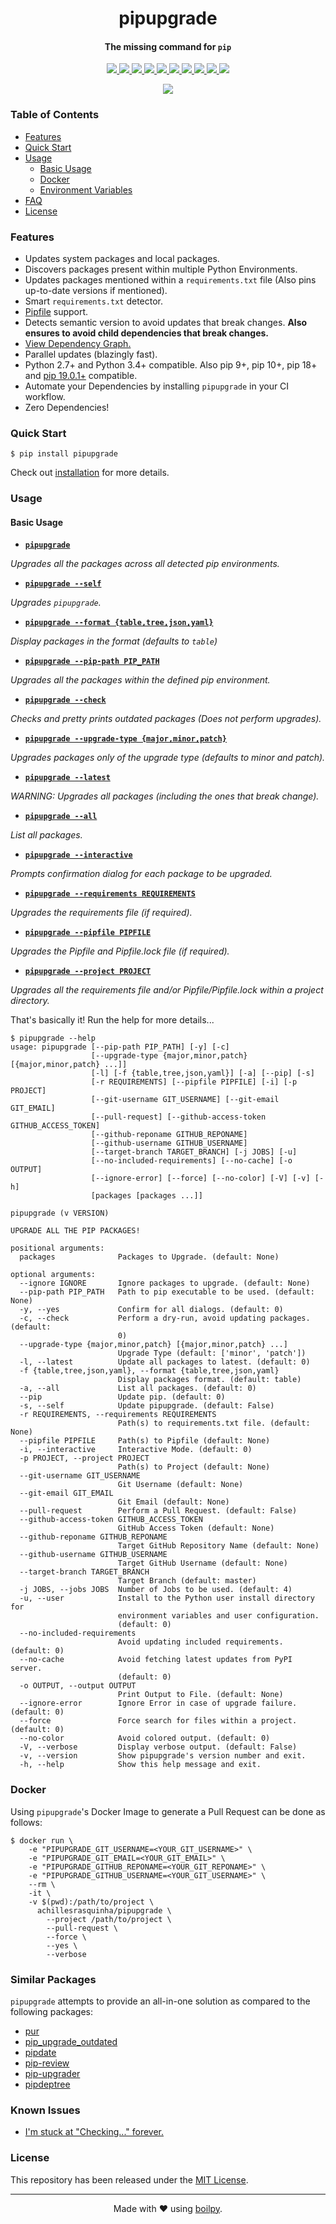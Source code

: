 <div align="center">
  <h1>
    pipupgrade
  </h1>
  <h4>The missing command for <code>pip</code></h4>
</div>

<p align="center">
    <a href="https://travis-ci.org/achillesrasquinha/pipupgrade">
        <img src="https://img.shields.io/travis/achillesrasquinha/pipupgrade.svg?style=flat-square">
    </a>
    <a href="https://ci.appveyor.com/project/achillesrasquinha/pipupgrade">
        <img src="https://img.shields.io/appveyor/ci/achillesrasquinha/pipupgrade.svg?style=flat-square&logo=appveyor">
    </a>
    <a href="https://coveralls.io/github/achillesrasquinha/pipupgrade">
        <img src="https://img.shields.io/coveralls/github/achillesrasquinha/pipupgrade.svg?style=flat-square">
    </a>
    <a href="https://pypi.org/project/pipupgrade/">
		<img src="https://img.shields.io/pypi/v/pipupgrade.svg?style=flat-square">
	</a>
    <a href="https://pypi.org/project/pipupgrade/">
		<img src="https://img.shields.io/pypi/l/pipupgrade.svg?style=flat-square">
	</a>
    <a href="https://pypi.org/project/pipupgrade/">
		<img src="https://img.shields.io/pypi/pyversions/pipupgrade.svg?style=flat-square">
	</a>
    <a href="https://hub.docker.com/r/achillesrasquinha/pipupgrade">
		<img src="https://img.shields.io/docker/cloud/build/achillesrasquinha/pipupgrade.svg?style=flat-square&logo=docker">
	</a>
    <a href="https://git.io/boilpy">
      <img src="https://img.shields.io/badge/made%20with-boilpy-red.svg?style=flat-square">
    </a>
	<a href="https://saythanks.io/to/achillesrasquinha">
		<img src="https://img.shields.io/badge/Say%20Thanks-🦉-1EAEDB.svg?style=flat-square">
	</a>
	<a href="https://paypal.me/achillesrasquinha">
		<img src="https://img.shields.io/badge/donate-💵-f44336.svg?style=flat-square">
	</a>
</p>

<div align="center">
  <img src=".github/assets/demo.gif">
</div>

### Table of Contents
* [Features](#Features)
* [Quick Start](#quick-start)
* [Usage](#usage)
  * [Basic Usage](#basic-usage)
  * [Docker](#docker)
  * [Environment Variables](docs/source/envvar.md)
* [FAQ](FAQ.md)
* [License](#license)

### Features
* Updates system packages and local packages.
* Discovers packages present within multiple Python Environments.
* Updates packages mentioned within a `requirements.txt` file (Also pins up-to-date versions if mentioned).
* Smart `requirements.txt` detector.
* [Pipfile](https://github.com/pypa/pipenv) support.
* Detects semantic version to avoid updates that break changes. **Also ensures to avoid
 child dependencies that break changes.**
* [View Dependency Graph.](FAQ.md/#how-do-i-view-a-dependency-graph)
* Parallel updates (blazingly fast).
* Python 2.7+ and Python 3.4+ compatible. Also pip 9+, pip 10+, pip 18+ and [pip 19.0.1+](https://github.com/pypa/pip/issues/6158) compatible.
* Automate your Dependencies by installing `pipupgrade` in your CI workflow.
* Zero Dependencies!

### Quick Start

```shell
$ pip install pipupgrade
```

Check out [installation](docs/source/INSTALLATION.md) for more details.

### Usage

#### Basic Usage

* [**`pipupgrade`**](https://git.io/pipupgrade)

*Upgrades all the packages across all detected pip environments.*

* [**`pipupgrade --self`**](https://git.io/pipupgrade)

*Upgrades `pipupgrade`.*

* [**`pipupgrade --format {table,tree,json,yaml}`**](https://git.io/pipupgrade)

*Display packages in the format (defaults to `table`)*

* [**`pipupgrade --pip-path PIP_PATH`**](https://git.io/pipupgrade)

*Upgrades all the packages within the defined pip environment.*

* [**`pipupgrade --check`**](https://git.io/pipupgrade)

*Checks and pretty prints outdated packages (Does not perform upgrades).*

* [**`pipupgrade --upgrade-type {major,minor,patch}`**](https://git.io/pipupgrade)

*Upgrades packages only of the upgrade type (defaults to minor and patch).*

* [**`pipupgrade --latest`**](https://git.io/pipupgrade)

*WARNING: Upgrades all packages (including the ones that break change).*

* [**`pipupgrade --all`**](https://git.io/pipupgrade)

*List all packages.*

* [**`pipupgrade --interactive`**](https://git.io/pipupgrade)

*Prompts confirmation dialog for each package to be upgraded.*

* [**`pipupgrade --requirements REQUIREMENTS`**](https://git.io/pipupgrade)

*Upgrades the requirements file (if required).*

* [**`pipupgrade --pipfile PIPFILE`**](https://git.io/pipupgrade)

*Upgrades the Pipfile and Pipfile.lock file (if required).*

* [**`pipupgrade --project PROJECT`**](https://git.io/pipupgrade)

*Upgrades all the requirements file and/or Pipfile/Pipfile.lock within a project directory.*

That's basically it! Run the help for more details...

```
$ pipupgrade --help
usage: pipupgrade [--pip-path PIP_PATH] [-y] [-c]
                  [--upgrade-type {major,minor,patch} [{major,minor,patch} ...]]
                  [-l] [-f {table,tree,json,yaml}] [-a] [--pip] [-s]
                  [-r REQUIREMENTS] [--pipfile PIPFILE] [-i] [-p PROJECT]
                  [--git-username GIT_USERNAME] [--git-email GIT_EMAIL]
                  [--pull-request] [--github-access-token GITHUB_ACCESS_TOKEN]
                  [--github-reponame GITHUB_REPONAME]
                  [--github-username GITHUB_USERNAME]
                  [--target-branch TARGET_BRANCH] [-j JOBS] [-u]
                  [--no-included-requirements] [--no-cache] [-o OUTPUT]
                  [--ignore-error] [--force] [--no-color] [-V] [-v] [-h]
                  [packages [packages ...]]

pipupgrade (v VERSION)

UPGRADE ALL THE PIP PACKAGES!

positional arguments:
  packages              Packages to Upgrade. (default: None)

optional arguments:
  --ignore IGNORE       Ignore packages to upgrade. (default: None)
  --pip-path PIP_PATH   Path to pip executable to be used. (default: None)
  -y, --yes             Confirm for all dialogs. (default: 0)
  -c, --check           Perform a dry-run, avoid updating packages. (default:
                        0)
  --upgrade-type {major,minor,patch} [{major,minor,patch} ...]
                        Upgrade Type (default: ['minor', 'patch'])
  -l, --latest          Update all packages to latest. (default: 0)
  -f {table,tree,json,yaml}, --format {table,tree,json,yaml}
                        Display packages format. (default: table)
  -a, --all             List all packages. (default: 0)
  --pip                 Update pip. (default: 0)
  -s, --self            Update pipupgrade. (default: False)
  -r REQUIREMENTS, --requirements REQUIREMENTS
                        Path(s) to requirements.txt file. (default: None)
  --pipfile PIPFILE     Path(s) to Pipfile (default: None)
  -i, --interactive     Interactive Mode. (default: 0)
  -p PROJECT, --project PROJECT
                        Path(s) to Project (default: None)
  --git-username GIT_USERNAME
                        Git Username (default: None)
  --git-email GIT_EMAIL
                        Git Email (default: None)
  --pull-request        Perform a Pull Request. (default: False)
  --github-access-token GITHUB_ACCESS_TOKEN
                        GitHub Access Token (default: None)
  --github-reponame GITHUB_REPONAME
                        Target GitHub Repository Name (default: None)
  --github-username GITHUB_USERNAME
                        Target GitHub Username (default: None)
  --target-branch TARGET_BRANCH
                        Target Branch (default: master)
  -j JOBS, --jobs JOBS  Number of Jobs to be used. (default: 4)
  -u, --user            Install to the Python user install directory for
                        environment variables and user configuration.
                        (default: 0)
  --no-included-requirements
                        Avoid updating included requirements. (default: 0)
  --no-cache            Avoid fetching latest updates from PyPI server.
                        (default: 0)
  -o OUTPUT, --output OUTPUT
                        Print Output to File. (default: None)
  --ignore-error        Ignore Error in case of upgrade failure. (default: 0)
  --force               Force search for files within a project. (default: 0)
  --no-color            Avoid colored output. (default: 0)
  -V, --verbose         Display verbose output. (default: False)
  -v, --version         Show pipupgrade's version number and exit.
  -h, --help            Show this help message and exit.
```

### Docker

Using `pipupgrade`'s Docker Image to generate a Pull Request can be done as follows:

```
$ docker run \
    -e "PIPUPGRADE_GIT_USERNAME=<YOUR_GIT_USERNAME>" \
    -e "PIPUPGRADE_GIT_EMAIL=<YOUR_GIT_EMAIL>" \
    -e "PIPUPGRADE_GITHUB_REPONAME=<YOUR_GIT_REPONAME>" \
    -e "PIPUPGRADE_GITHUB_USERNAME=<YOUR_GIT_USERNAME>" \
    --rm \
    -it \
    -v $(pwd):/path/to/project \
      achillesrasquinha/pipupgrade \
        --project /path/to/project \
        --pull-request \
        --force \
        --yes \
        --verbose
```

### Similar Packages

`pipupgrade` attempts to provide an all-in-one solution as compared to the following packages:

* [pur](https://github.com/alanhamlett/pip-update-requirements)
* [pip_upgrade_outdated](https://github.com/defjaf/pip_upgrade_outdated)
* [pipdate](https://github.com/nschloe/pipdate)
* [pip-review](https://github.com/jgonggrijp/pip-review)
* [pip-upgrader](https://github.com/simion/pip-upgrader)
* [pipdeptree](https://github.com/naiquevin/pipdeptree)

### Known Issues

* [I'm stuck at "Checking..." forever.](https://github.com/achillesrasquinha/pipupgrade/issues/30)

### License

This repository has been released under the [MIT License](LICENSE).

---

<div align="center">
  Made with ❤️ using <a href="https://git.io/boilpy">boilpy</a>.
</div>